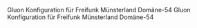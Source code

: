 Gluon Konfiguration für Freifunk Münsterland Domäne-54
Gluon Konfiguration für Freifunk Münsterland Domäne-54
